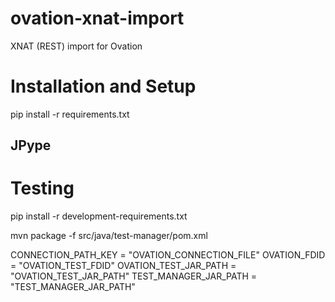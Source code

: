 ovation-xnat-import
===================

XNAT (REST) import for Ovation


Installation and Setup
======================

pip install -r requirements.txt

JPype
-----


Testing
=======

pip install -r development-requirements.txt

mvn package -f src/java/test-manager/pom.xml

CONNECTION_PATH_KEY = "OVATION_CONNECTION_FILE"
OVATION_FDID = "OVATION_TEST_FDID"
OVATION_TEST_JAR_PATH = "OVATION_TEST_JAR_PATH"
TEST_MANAGER_JAR_PATH = "TEST_MANAGER_JAR_PATH"
